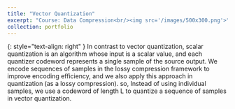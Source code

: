 ```yaml
---
title: "Vector Quantization"
excerpt: "Course: Data Compression<br/><img src='/images/500x300.png'>"
collection: portfolio
---
```

{: style="text-align: right" }
In contrast to vector quantization, scalar quantization is an algorithm whose input is a scalar value, and each quantizer codeword represents a single sample of the source output. We encode sequences of samples in the lossy compression framework to improve encoding efficiency, and we also apply this approach in quantization (as a lossy compression). so, Instead of using individual samples, we use a codeword of length L to quantize a sequence of samples in vector quantization.
